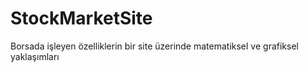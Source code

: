 # StockMarketSite
Borsada işleyen özelliklerin bir site üzerinde matematiksel ve grafiksel yaklaşımları
